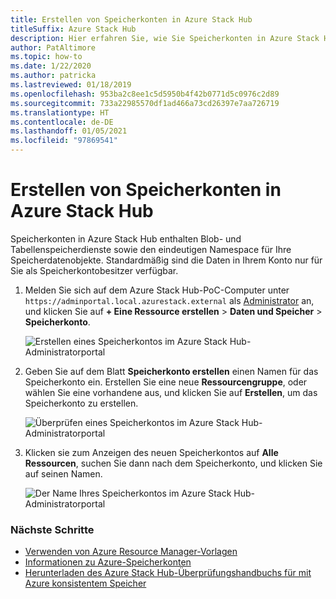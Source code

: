 ```yaml
---
title: Erstellen von Speicherkonten in Azure Stack Hub
titleSuffix: Azure Stack Hub
description: Hier erfahren Sie, wie Sie Speicherkonten in Azure Stack Hub erstellen.
author: PatAltimore
ms.topic: how-to
ms.date: 1/22/2020
ms.author: patricka
ms.lastreviewed: 01/18/2019
ms.openlocfilehash: 953ba2c8ee1c5d5950b4f42b0771d5c0976c2d89
ms.sourcegitcommit: 733a22985570df1ad466a73cd26397e7aa726719
ms.translationtype: HT
ms.contentlocale: de-DE
ms.lasthandoff: 01/05/2021
ms.locfileid: "97869541"
---
```

# <a name="create-storage-accounts-in-azure-stack-hub"></a>Erstellen von Speicherkonten in Azure Stack Hub

Speicherkonten in Azure Stack Hub enthalten Blob- und Tabellenspeicherdienste sowie den eindeutigen Namespace für Ihre Speicherdatenobjekte. Standardmäßig sind die Daten in Ihrem Konto nur für Sie als Speicherkontobesitzer verfügbar.

1. Melden Sie sich auf dem Azure Stack Hub-PoC-Computer unter `https://adminportal.local.azurestack.external` als [Administrator](../asdk/asdk-connect.md) an, und klicken Sie auf **+ Eine Ressource erstellen** > **Daten und Speicher** > **Speicherkonto**.

   ![Erstellen eines Speicherkontos im Azure Stack Hub-Administratorportal](media/azure-stack-provision-storage-account/image01.png)

2. Geben Sie auf dem Blatt **Speicherkonto erstellen** einen Namen für das Speicherkonto ein. Erstellen Sie eine neue **Ressourcengruppe**, oder wählen Sie eine vorhandene aus, und klicken Sie auf **Erstellen**, um das Speicherkonto zu erstellen.

   ![Überprüfen eines Speicherkontos im Azure Stack Hub-Administratorportal](media/azure-stack-provision-storage-account/image02.png)

3. Klicken sie zum Anzeigen des neuen Speicherkontos auf **Alle Ressourcen**, suchen Sie dann nach dem Speicherkonto, und klicken Sie auf seinen Namen.

    ![Der Name Ihres Speicherkontos im Azure Stack Hub-Administratorportal](media/azure-stack-provision-storage-account/image03.png)

### <a name="next-steps"></a>Nächste Schritte

- [Verwenden von Azure Resource Manager-Vorlagen](../user/azure-stack-arm-templates.md)
- [Informationen zu Azure-Speicherkonten](/azure/storage/common/storage-create-storage-account)
- [Herunterladen des Azure Stack Hub-Überprüfungshandbuchs für mit Azure konsistentem Speicher](https://aka.ms/azurestacktp1doc)
